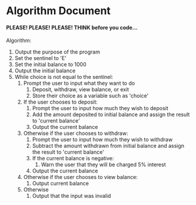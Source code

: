 # Algorithm Document
#### PLEASE! PLEASE! PLEASE! THINK before you code...

Algorithm:
1. Output the purpose of the program
2. Set the sentinel to 'E'
3. Set the initial balance to 1000
4. Output the initial balance
5. While choice is not equal to the sentinel:
   1. Prompt the user to input what they want to do
      1. Deposit, withdraw, view balance, or exit
      2. Store their choice as a variable such as 'choice'
   2. If the user chooses to deposit:
      1. Prompt the user to input how much they wish to deposit
      2. Add the amount deposited to initial balance and assign the result to 'current balance'
      3. Output the current balance
   3. Otherwise if the user chooses to withdraw:
      1. Prompt the user to input how much they wish to withdraw
      2. Subtract the amount withdrawn from initial balance and assign the result to 'current balance'
      3. If the current balance is negative:
         1. Warn the user that they will be charged 5% interest
      4. Output the current balance
   4. Otherwise if the user chooses to view balance:
      1. Output current balance
   5. Otherwise
      1. Output that the input was invalid